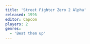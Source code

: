 ```yaml
---
title: 'Street Fighter Zero 2 Alpha'
released: 1996
editor: Capcom
players: 2
genres:
  - 'Beat them up'
---
```

